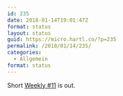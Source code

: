 ```yaml
---
id: 235
date: 2018-01-14T19:01:47Z
format: status
layout: status
guid: https://micro.hartl.co/?p=235
permalink: /2018/01/14/235/
categories:
  - Allgemein
format: status
---
```

Short [Weekly #11](https://hartl.co/2018/01/14/weekly-11.html) is out.